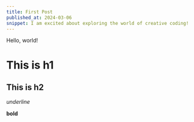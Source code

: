```yaml
---
title: First Post
published_at: 2024-03-06
snippet: I am excited about exploring the world of creative coding!
---
```


Hello, world!

# This is h1

## This is h2

_underline_

**bold**
